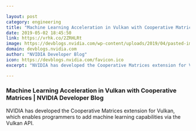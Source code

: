 ```yaml
---

layout: post
category: engineering
title: "Machine Learning Acceleration in Vulkan with Cooperative Matrices"
date: 2019-05-02 18:45:50
link: https://vrhk.co/2ZRHLRt
image: https://devblogs.nvidia.com/wp-content/uploads/2019/04/pasted-image-0-13.png
domain: devblogs.nvidia.com
author: "NVIDIA Developer Blog"
icon: https://devblogs.nvidia.com/favicon.ico
excerpt: "NVIDIA has developed the Cooperative Matrices extension for Vulkan, which enables programmers to add machine learning capabilities via the Vulkan API."

---
```


### Machine Learning Acceleration in Vulkan with Cooperative Matrices | NVIDIA Developer Blog

NVIDIA has developed the Cooperative Matrices extension for Vulkan, which enables programmers to add machine learning capabilities via the Vulkan API.